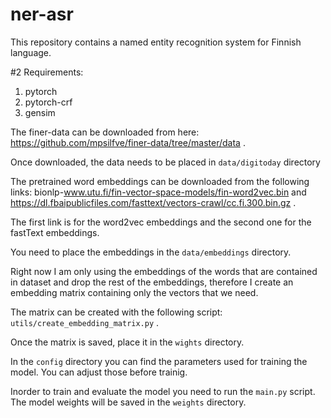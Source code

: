 # ner-asr

This repository contains a named entity recognition system for Finnish language.

#2 Requirements:
1. pytorch
2. pytorch-crf
3. gensim

The finer-data can be downloaded from here: https://github.com/mpsilfve/finer-data/tree/master/data .

Once downloaded, the data needs to be placed in `data/digitoday` directory

The pretrained word embeddings can be downloaded from the following links: bionlp-www.utu.fi/fin-vector-space-models/fin-word2vec.bin and https://dl.fbaipublicfiles.com/fasttext/vectors-crawl/cc.fi.300.bin.gz .

The first link is for the word2vec embeddings and the second one for the fastText embeddings.

You need to place the embeddings in the `data/embeddings` directory.

Right now I am only using the embeddings of the words that are contained in dataset and drop the rest of the embeddings, therefore I create an embedding matrix containing only the vectors that we need.

The matrix can be created with the following script: `utils/create_embedding_matrix.py` .

Once the matrix is saved, place it in the `wights` directory.

In the `config` directory you can find the parameters used for training the model. You can adjust those before trainig.

Inorder to train and evaluate the model you need to run the `main.py` script.
The model weights will be saved in the `weights` directory.
